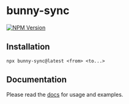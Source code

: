 # bunny-sync

[![NPM Version](https://img.shields.io/npm/v/bunny-sync?color=blue)](https://www.npmjs.com/package/bunny-sync)

## Installation

```
npx bunny-sync@latest <from> <to...>
```

## Documentation

Please read the [docs](https://bunny-launcher.com/bunny-sync/getting-started/) for usage and examples.
